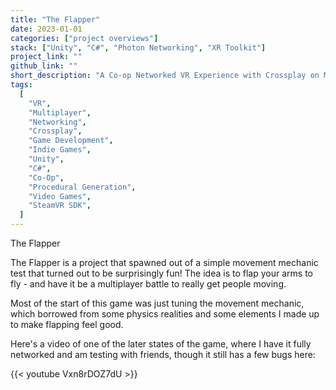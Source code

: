 ```yaml
---
title: "The Flapper"
date: 2023-01-01
categories: ["project overviews"]
stack: ["Unity", "C#", "Photon Networking", "XR Toolkit"]
project_link: ""
github_link: ""
short_description: "A Co-op Networked VR Experience with Crossplay on Meta Quest and SteamVR"
tags:
  [
    "VR",
    "Multiplayer",
    "Networking",
    "Crossplay",
    "Game Development",
    "Indie Games",
    "Unity",
    "C#",
    "Co-Op",
    "Procedural Generation",
    "Video Games",
    "SteamVR SDK",
  ]
---
```


The Flapper

The Flapper is a project that spawned out of a simple movement mechanic test that turned out to be surprisingly fun! The idea is to flap your arms to fly - and have it be a multiplayer battle to really get people moving.

Most of the start of this game was just tuning the movement mechanic, which borrowed from some physics realities and some elements I made up to make flapping feel good.

Here's a video of one of the later states of the game, where I have it fully networked and am testing with friends, though it still has a few bugs here:

{{< youtube Vxn8rDOZ7dU >}}
